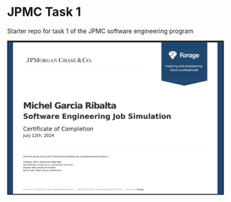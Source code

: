 # JPMC Task 1
Starter repo for task 1 of the JPMC software engineering program

![certificate]


[certificate]: /certificate.png
